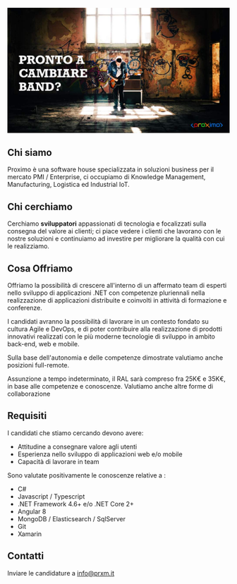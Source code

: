 ![Join US](https://github.com/ProximoSrl/join-us/blob/master/cover-medium.jpg)


## Chi siamo

Proximo è una software house specializzata in soluzioni business per il mercato PMI / Enterprise, ci occupiamo di Knowledge Management, Manufacturing, Logistica ed Industrial IoT.

## Chi cerchiamo

Cerchiamo **sviluppatori** appassionati di tecnologia e focalizzati sulla consegna del valore ai clienti; ci piace vedere i clienti che lavorano con le nostre soluzioni e continuiamo ad investire per migliorare la qualità con cui le realizziamo.

## Cosa Offriamo

Offriamo la possibilità di crescere all'interno di un affermato team di esperti nello sviluppo di applicazioni .NET con competenze pluriennali nella realizzazione di applicazioni distribuite e coinvolti in attività di formazione e conferenze.

I candidati avranno la possibilità di lavorare in un contesto fondato su cultura Agile e DevOps, e di poter contribuire alla realizzazione di prodotti innovativi realizzati con le più moderne tecnologie di sviluppo in ambito back-end, web e mobile.

Sulla base dell'autonomia e delle competenze dimostrate valutiamo anche posizioni full-remote.

Assunzione a tempo indeterminato, il RAL sarà compreso fra 25K€ e 35K€, in base alle competenze e conoscenze.
Valutiamo anche altre forme di collaborazione

## Requisiti

I candidati che stiamo cercando devono avere:

- Attitudine a consegnare valore agli utenti
- Esperienza nello sviluppo di applicazioni web e/o mobile
- Capacità di lavorare in team

Sono valutate positivamente le conoscenze relative a :

- C#
- Javascript / Typescript
- .NET Framework 4.6+ e/o .NET Core 2+
- Angular 8
- MongoDB / Elasticsearch / SqlServer
- Git
- Xamarin

## Contatti

Inviare le candidature a info@prxm.it
